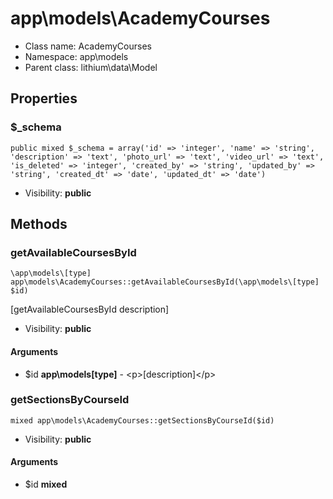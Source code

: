 app\models\AcademyCourses
===============






* Class name: AcademyCourses
* Namespace: app\models
* Parent class: lithium\data\Model





Properties
----------


### $_schema

    public mixed $_schema = array('id' => 'integer', 'name' => 'string', 'description' => 'text', 'photo_url' => 'text', 'video_url' => 'text', 'is_deleted' => 'integer', 'created_by' => 'string', 'updated_by' => 'string', 'created_dt' => 'date', 'updated_dt' => 'date')





* Visibility: **public**


Methods
-------


### getAvailableCoursesById

    \app\models\[type] app\models\AcademyCourses::getAvailableCoursesById(\app\models\[type] $id)

[getAvailableCoursesById description]



* Visibility: **public**


#### Arguments
* $id **app\models\[type]** - &lt;p&gt;[description]&lt;/p&gt;



### getSectionsByCourseId

    mixed app\models\AcademyCourses::getSectionsByCourseId($id)





* Visibility: **public**


#### Arguments
* $id **mixed**


